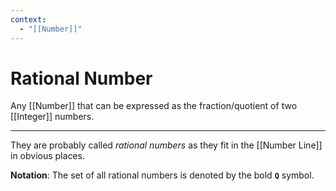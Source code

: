 ```yaml
---
context:
  - "[[Number]]"
---
```


# Rational Number

Any [[Number]] that can be expressed as the fraction/quotient of two [[Integer]] numbers.

---

They are probably called _rational numbers_ as they fit in the [[Number Line]] in obvious places.

**Notation**: The set of all rational numbers is denoted by the bold **`Q`** symbol.
